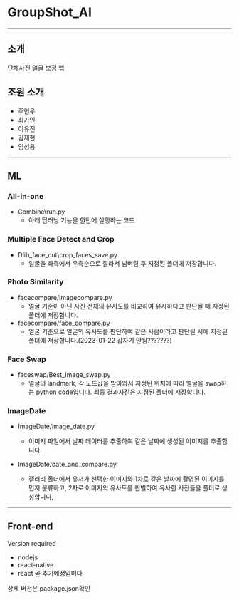# GroupShot_AI

---

## 소개

단체사진 얼굴 보정 앱

## 조원 소개

- 주현우
- 최가인
- 이유진
- 김재현
- 임성용

---

## ML

### All-in-one

- Combine\run.py
  - 아래 딥러닝 기능을 한번에 실행하는 코드

### Multiple Face Detect and Crop

- Dlib_face_cut\crop_faces_save.py
  - 얼굴을 좌측에서 우측순으로 잘라서 넘버링 후 지정된 폴더에 저장합니다.

### Photo Similarity

- facecompare/imagecompare.py
  - 얼굴 기준이 아닌 사진 전체의 유사도를 비교하여 유사하다고 판단될 때 지정된 폴더에 저장합니다.
- facecompare/face_compare.py
  - 얼굴 기준으로 얼굴의 유사도를 판단하여 같은 사람이라고 판단될 시에 지정된 폴더에 저장합니다.(2023-01-22 갑자기 안됨???????)

### Face Swap

- faceswap/Best_Image_swap.py
  - 얼굴의 landmark, 각 노드값을 받아와서 지정된 위치에 따라 얼굴을 swap하는 python code입니다. 최종 결과사진은 지정된 폴더에 저장합니다.

### ImageDate

- ImageDate/image_date.py
  - 이미지 파일에서 날짜 데이터를 추출하여 같은 날짜에 생성된 이미지를 추출합니다.

- ImageDate/date_and_compare.py
  - 갤러리 폴더에서 유저가 선택한 이미지와 1차로 같은 날짜에 촬영된 이미지를 먼저 분류하고, 2차로 이미지의 유사도를 판별하여 유사한 사진들을 폴더로 생성합니다,

---

## Front-end

Version required

- nodejs
- react-native
- react
  곧 추가예정임미다

상세 버전은 package.json확인

